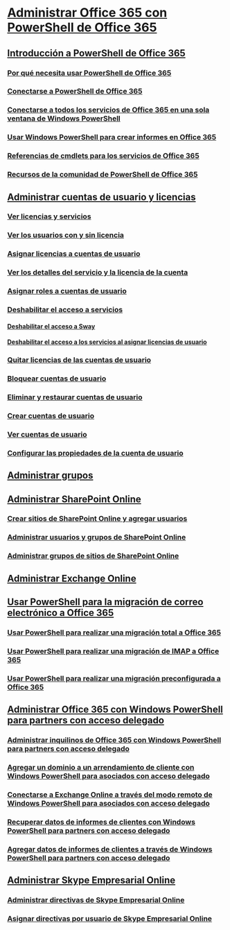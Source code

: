 
# [Administrar Office 365 con PowerShell de Office 365](manage-office-365-with-office-365-powershell.md)
## [Introducción a PowerShell de Office 365](getting-started-with-office-365-powershell.md)
### [Por qué necesita usar PowerShell de Office 365](why-you-need-to-use-office-365-powershell.md)
### [Conectarse a PowerShell de Office 365](connect-to-office-365-powershell.md)
### [Conectarse a todos los servicios de Office 365 en una sola ventana de Windows PowerShell](connect-to-all-office-365-services-in-a-single-windows-powershell-window.md)
### [Usar Windows PowerShell para crear informes en Office 365](use-windows-powershell-to-create-reports-in-office-365.md)
### [Referencias de cmdlets para los servicios de Office 365](cmdlet-references-for-office-365-services.md)
### [Recursos de la comunidad de PowerShell de Office 365](office-365-powershell-community-resources.md)
## [Administrar cuentas de usuario y licencias](manage-user-accounts-and-licenses-with-office-365-powershell.md)
### [Ver licencias y servicios](view-licenses-and-services-with-office-365-powershell.md)
### [Ver los usuarios con y sin licencia](view-licensed-and-unlicensed-users-with-office-365-powershell.md)
### [Asignar licencias a cuentas de usuario](assign-licenses-to-user-accounts-with-office-365-powershell.md)
### [Ver los detalles del servicio y la licencia de la cuenta](view-account-license-and-service-details-with-office-365-powershell.md)
### [Asignar roles a cuentas de usuario](assign-roles-to-user-accounts-with-office-365-powershell.md)
### [Deshabilitar el acceso a servicios](disable-access-to-services-with-office-365-powershell.md)
#### [Deshabilitar el acceso a Sway](disable-access-to-sway-with-office-365-powershell.md)
#### [Deshabilitar el acceso a los servicios al asignar licencias de usuario](disable-access-to-services-while-assigning-user-licenses.md)
### [Quitar licencias de las cuentas de usuario](remove-licenses-from-user-accounts-with-office-365-powershell.md)
### [Bloquear cuentas de usuario](block-user-accounts-with-office-365-powershell.md)
### [Eliminar y restaurar cuentas de usuario](delete-and-restore-user-accounts-with-office-365-powershell.md)
### [Crear cuentas de usuario](create-user-accounts-with-office-365-powershell.md)
### [Ver cuentas de usuario](view-user-accounts-with-office-365-powershell.md)
### [Configurar las propiedades de la cuenta de usuario](configure-user-account-properties-with-office-365-powershell.md)
## [Administrar grupos](manage-office-365-groups-with-powershell.md)
## [Administrar SharePoint Online](manage-sharepoint-online-with-office-365-powershell.md)
### [Crear sitios de SharePoint Online y agregar usuarios](create-sharepoint-sites-and-add-users-with-powershell.md)
### [Administrar usuarios y grupos de SharePoint Online](manage-sharepoint-users-and-groups-with-powershell.md)
### [Administrar grupos de sitios de SharePoint Online](manage-sharepoint-site-groups-with-powershell.md)
## [Administrar Exchange Online](manage-exchange-online-with-office-365-powershell.md)
## [Usar PowerShell para la migración de correo electrónico a Office 365](use-powershell-for-email-migration-to-office-365.md)
### [Usar PowerShell para realizar una migración total a Office 365](use-powershell-to-perform-a-cutover-migration-to-office-365.md)
### [Usar PowerShell para realizar una migración de IMAP a Office 365](use-powershell-to-perform-an-imap-migration-to-office-365.md)
### [Usar PowerShell para realizar una migración preconfigurada a Office 365](use-powershell-to-perform-a-staged-migration-to-office-365.md)
## [Administrar Office 365 con Windows PowerShell para partners con acceso delegado](manage-office-365-with-windows-powershell-for-delegated-access-permissions-dap-p.md)
### [Administrar inquilinos de Office 365 con Windows PowerShell para partners con acceso delegado](manage-office-365-tenants-with-windows-powershell-for-delegated-access-permissio.md)
### [Agregar un dominio a un arrendamiento de cliente con Windows PowerShell para asociados con acceso delegado](add-a-domain-to-a-client-tenancy-with-windows-powershell-for-delegated-access-pe.md)
### [Conectarse a Exchange Online a través del modo remoto de Windows PowerShell para asociados con acceso delegado](connect-to-exchange-online-tenants-with-remote-windows-powershell-for-delegated.md)
### [Recuperar datos de informes de clientes con Windows PowerShell para partners con acceso delegado](retrieve-customer-tenant-reporting-data-with-windows-powershell-for-delegated-ac.md)
### [Agregar datos de informes de clientes a través de Windows PowerShell para partners con acceso delegado](aggregate-customer-reporting-data-via-windows-powershell-for-delegated-access-pe.md)
## [Administrar Skype Empresarial Online](manage-skype-for-business-online-with-office-365-powershell.md)
### [Administrar directivas de Skype Empresarial Online](manage-skype-for-business-online-policies-with-office-365-powershell.md)
### [Asignar directivas por usuario de Skype Empresarial Online](assign-per-user-skype-for-business-online-policies-with-office-365-powershell.md)

